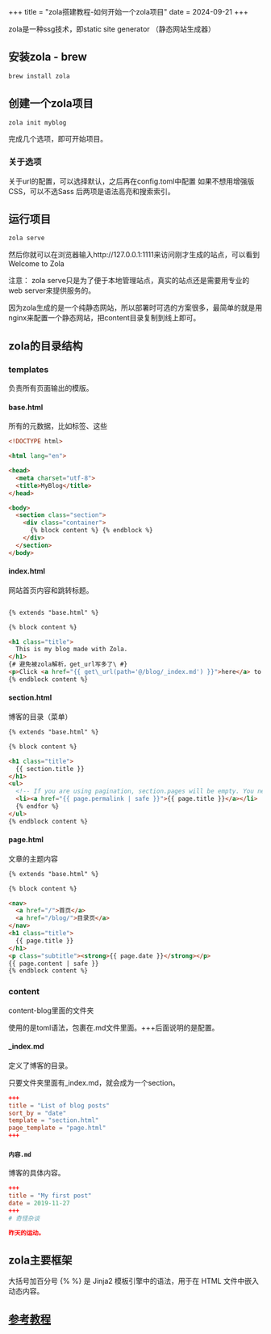 +++
title = "zola搭建教程-如何开始一个zola项目"
date = 2024-09-21
+++

zola是一种ssg技术，即static site generator （静态网站生成器）

## 安装zola - brew
```bash
brew install zola
```

## 创建一个zola项目
```bash
zola init myblog
```

完成几个选项，即可开始项目。

### 关于选项
关于url的配置，可以选择默认，之后再在config.toml中配置
如果不想用增强版CSS，可以不选Sass
后两项是语法高亮和搜索索引。

## 运行项目
```bash
zola serve
```
然后你就可以在浏览器输入http://127.0.0.1:1111来访问刚才生成的站点，可以看到Welcome to Zola

注意：
zola serve只是为了便于本地管理站点，真实的站点还是需要用专业的web server来提供服务的。

因为zola生成的是一个纯静态网站，所以部署时可选的方案很多，最简单的就是用nginx来配置一个静态网站，把content目录复制到线上即可。

## zola的目录结构

### templates
负责所有页面输出的模版。

#### base.html
所有的元数据，比如标签、<head>这些
```html
<!DOCTYPE html>

<html lang="en">

<head>
  <meta charset="utf-8">
  <title>MyBlog</title>
</head>

<body>
  <section class="section">
    <div class="container">
      {% block content %} {% endblock %}
    </div>
  </section>
</body>
```

#### index.html
网站首页内容和跳转标题。
```html

{% extends "base.html" %}

{% block content %}

<h1 class="title">
  This is my blog made with Zola.
</h1>
{# 避免被zola解析，get_url写多了\ #}
<p>Click <a href="{{ get\_url(path='@/blog/_index.md') }}">here</a> to see my posts.</p>
{% endblock content %}
```

#### section.html
博客的目录（菜单）
```html
{% extends "base.html" %}

{% block content %}

<h1 class="title">
  {{ section.title }}
</h1>
<ul>
  <!-- If you are using pagination, section.pages will be empty. You need to use the paginator object -->    {% for page in section.pages %}
  <li><a href="{{ page.permalink | safe }}">{{ page.title }}</a></li>
  {% endfor %}
</ul>
{% endblock content %}
```

#### page.html
文章的主题内容
```html
{% extends "base.html" %}

{% block content %}

<nav>
  <a href="/">首页</a>
  <a href="/blog/">目录页</a>
</nav>
<h1 class="title">
  {{ page.title }}
</h1>
<p class="subtitle"><strong>{{ page.date }}</strong></p>
{{ page.content | safe }}
{% endblock content %}
```

### content
content-blog里面的文件夹

使用的是toml语法，包裹在.md文件里面。+++后面说明的是配置。

#### _index.md
定义了博客的目录。

只要文件夹里面有_index.md，就会成为一个section。

```toml
+++
title = "List of blog posts"
sort_by = "date"
template = "section.html"
page_template = "page.html"
+++
```

#### `内容.md`
博客的具体内容。

```toml
+++
title = "My first post"
date = 2019-11-27
+++
# 奇怪杂谈

昨天的运动。
```

## zola主要框架 
大括号加百分号 {% %} 是 Jinja2 模板引擎中的语法，用于在 HTML 文件中嵌入动态内容。



## [参考教程](https://blog.zicode.com/zola/zolajiao-cheng-0ru-men/)